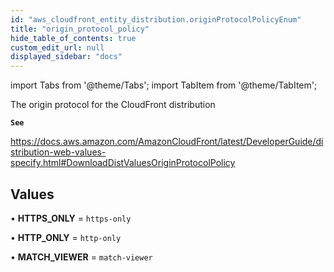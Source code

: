 ```yaml
---
id: "aws_cloudfront_entity_distribution.originProtocolPolicyEnum"
title: "origin_protocol_policy"
hide_table_of_contents: true
custom_edit_url: null
displayed_sidebar: "docs"
---
```


import Tabs from '@theme/Tabs';
import TabItem from '@theme/TabItem';

The origin protocol for the CloudFront distribution

**`See`**

https://docs.aws.amazon.com/AmazonCloudFront/latest/DeveloperGuide/distribution-web-values-specify.html#DownloadDistValuesOriginProtocolPolicy

## Values

• **HTTPS\_ONLY** = `https-only`

• **HTTP\_ONLY** = `http-only`

• **MATCH\_VIEWER** = `match-viewer`
